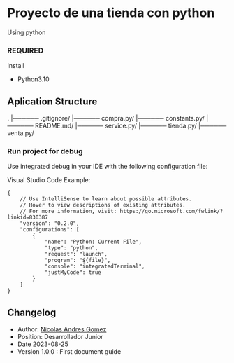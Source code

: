 # Proyecto de una tienda con python

Using python 

### REQUIRED 

Install

- Python3.10

## Aplication Structure
.
|────── .gitignore/
|────── compra.py/
|────── constants.py/
|────── README.md/
|────── service.py/
|────── tienda.py/
|────── venta.py/


### Run project for debug
Use integrated debug in your IDE with the following configuration file:

Visual Studio Code Example:

```
{
    // Use IntelliSense to learn about possible attributes.
    // Hover to view descriptions of existing attributes.
    // For more information, visit: https://go.microsoft.com/fwlink/?linkid=830387
    "version": "0.2.0",
    "configurations": [
        {
            "name": "Python: Current File",
            "type": "python",
            "request": "launch",
            "program": "${file}",
            "console": "integratedTerminal",
            "justMyCode": true
        }
    ]
}

```



## Changelog

- Author: [Nicolas Andres Gomez](mailto:nicolasandresgomez1999@gmail.com)
- Position: Desarrollador Junior
- Date 2023-08-25
- Version 1.0.0 : First document guide
